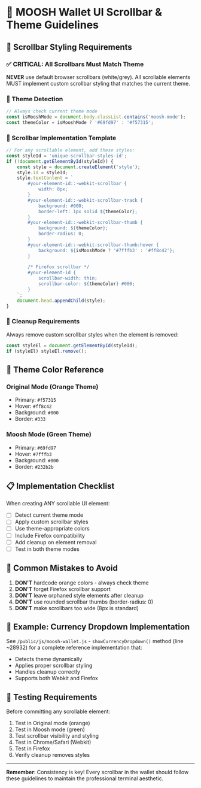 # 🎨 MOOSH Wallet UI Scrollbar & Theme Guidelines

## 📜 Scrollbar Styling Requirements

### ✅ CRITICAL: All Scrollbars Must Match Theme

**NEVER** use default browser scrollbars (white/grey). All scrollable elements MUST implement custom scrollbar styling that matches the current theme.

### 🎨 Theme Detection

```javascript
// Always check current theme mode
const isMooshMode = document.body.classList.contains('moosh-mode');
const themeColor = isMooshMode ? '#69fd97' : '#f57315';
```

### 📐 Scrollbar Implementation Template

```javascript
// For any scrollable element, add these styles:
const styleId = 'unique-scrollbar-styles-id';
if (!document.getElementById(styleId)) {
    const style = document.createElement('style');
    style.id = styleId;
    style.textContent = `
        #your-element-id::-webkit-scrollbar {
            width: 8px;
        }
        #your-element-id::-webkit-scrollbar-track {
            background: #000;
            border-left: 1px solid ${themeColor};
        }
        #your-element-id::-webkit-scrollbar-thumb {
            background: ${themeColor};
            border-radius: 0;
        }
        #your-element-id::-webkit-scrollbar-thumb:hover {
            background: ${isMooshMode ? '#7fffb3' : '#ff8c42'};
        }
        
        /* Firefox scrollbar */
        #your-element-id {
            scrollbar-width: thin;
            scrollbar-color: ${themeColor} #000;
        }
    `;
    document.head.appendChild(style);
}
```

### 🧹 Cleanup Requirements

Always remove custom scrollbar styles when the element is removed:

```javascript
const styleEl = document.getElementById(styleId);
if (styleEl) styleEl.remove();
```

## 🎨 Theme Color Reference

### Original Mode (Orange Theme)
- Primary: `#f57315`
- Hover: `#ff8c42`
- Background: `#000`
- Border: `#333`

### Moosh Mode (Green Theme)
- Primary: `#69fd97`
- Hover: `#7fffb3`
- Background: `#000`
- Border: `#232b2b`

## 📋 Implementation Checklist

When creating ANY scrollable UI element:

- [ ] Detect current theme mode
- [ ] Apply custom scrollbar styles
- [ ] Use theme-appropriate colors
- [ ] Include Firefox compatibility
- [ ] Add cleanup on element removal
- [ ] Test in both theme modes

## 🚫 Common Mistakes to Avoid

1. **DON'T** hardcode orange colors - always check theme
2. **DON'T** forget Firefox scrollbar support
3. **DON'T** leave orphaned style elements after cleanup
4. **DON'T** use rounded scrollbar thumbs (border-radius: 0)
5. **DON'T** make scrollbars too wide (8px is standard)

## 📝 Example: Currency Dropdown Implementation

See `/public/js/moosh-wallet.js` - `showCurrencyDropdown()` method (line ~28932) for a complete reference implementation that:
- Detects theme dynamically
- Applies proper scrollbar styling
- Handles cleanup correctly
- Supports both Webkit and Firefox

## 🔧 Testing Requirements

Before committing any scrollable element:
1. Test in Original mode (orange)
2. Test in Moosh mode (green)
3. Test scrollbar visibility and styling
4. Test in Chrome/Safari (Webkit)
5. Test in Firefox
6. Verify cleanup removes styles

---

**Remember**: Consistency is key! Every scrollbar in the wallet should follow these guidelines to maintain the professional terminal aesthetic.